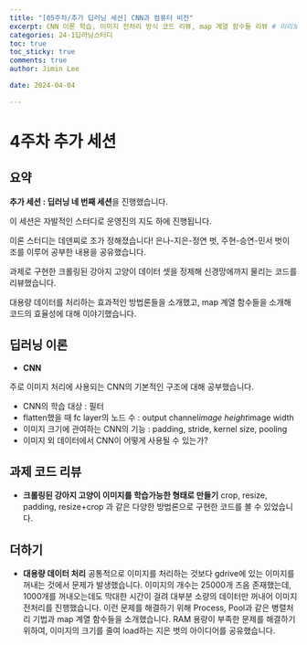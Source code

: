 ```yaml
---
title: "[05주차/추가 딥러닝 세션] CNN과 컴퓨터 비전"
excerpt: CNN 이론 학습, 이미지 전처리 방식 코드 리뷰, map 계열 함수들 리뷰 # 미리보기로 보이는 부분
categories: 24-1딥러닝스터디
toc: true
toc_sticky: true
comments: true
author: Jimin Lee

date: 2024-04-04

---
```

# 4주차 추가 세션

## 요약

**추가 세션 : 딥러닝 네 번째 세션**을 진행했습니다. 

이 세션은 자발적인 스터디로 운영진의 지도 하에 진행됩니다. 

이론 스터디는 데덴찌로 조가 정해졌습니다! 은나-지은-정연 벗, 주현-승연-민서 벗이 조를 이루어 공부한 내용을 공유했습니다. 

과제로 구현한 크롤링된 강아지 고양이 데이터 셋을 정제해 신경망에까지 물리는 코드를 리뷰했습니다. 

대용량 데이터를 처리하는 효과적인 방법론들을 소개했고, map 계열 함수들을 소개해 코드의 효율성에 대해 이야기했습니다. 


## 딥러닝 이론

- **CNN**

주로 이미지 처리에 사용되는 CNN의 기본적인 구조에 대해 공부했습니다. 

- CNN의 학습 대상 : 필터
- flatten했을 때 fc layer의 노드 수 : output channel*image height*image width
- 이미지 크기에 관여하는 CNN의 기능 : padding, stride, kernel size, pooling 
- 이미지 외 데이터에서 CNN이 어떻게 사용될 수 있는가?

## 과제 코드 리뷰
- **크롤링된 강아지 고양이 이미지를 학습가능한 형태로 만들기**
crop, resize, padding, resize+crop 과 같은 다양한 방법론으로 구현한 코드를 볼 수 있었습니다. 


## 더하기 
- **대용량 데이터 처리**
공통적으로 이미지를 처리하는 것보다 gdrive에 있는 이미지를 꺼내는 것에서 문제가 발생했습니다. 이미지의 개수는 25000개 즈음 존재했는데, 1000개를 꺼내오는데도 막대한 시간이 걸려 대부분 소량의 데이터만 꺼내어 이미지 전처리를 진행했습니다. 이런 문제를 해결하기 위해 Process, Pool과 같은 병렬처리 기법과 map 계열 함수들을 소개했습니다. RAM 용량이 부족한 문제를 해결하기 위하여, 이미지의 크기를 줄여 load하는 지은 벗의 아이디어를 공유했습니다. 

